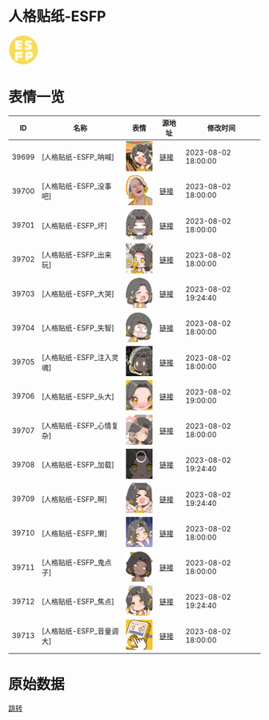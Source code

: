 # 人格贴纸-ESFP

<img src="./cover.png" height="60" alt="cover" />

# 表情一览

|ID|名称|表情|源地址|修改时间|
|----|----|----|----|----|
|39699|[人格贴纸-ESFP_呐喊]|<img src="./pic/039699_%5B人格贴纸-ESFP_呐喊%5D.png" height="60" alt="呐喊"/>|[链接](https://i0.hdslb.com/bfs/garb/b139fd45ef7b6e146c579be65cbef831834c866e.png)|2023-08-02 18:00:00|
|39700|[人格贴纸-ESFP_没事吧]|<img src="./pic/039700_%5B人格贴纸-ESFP_没事吧%5D.png" height="60" alt="没事吧"/>|[链接](https://i0.hdslb.com/bfs/garb/5208c570cfb24f8114cd5e4b775bd19fb4541f8c.png)|2023-08-02 18:00:00|
|39701|[人格贴纸-ESFP_坏]|<img src="./pic/039701_%5B人格贴纸-ESFP_坏%5D.png" height="60" alt="坏"/>|[链接](https://i0.hdslb.com/bfs/garb/02d76d85a1b1445f88cb2ff67e00b5c61fdd3b82.png)|2023-08-02 18:00:00|
|39702|[人格贴纸-ESFP_出来玩]|<img src="./pic/039702_%5B人格贴纸-ESFP_出来玩%5D.png" height="60" alt="出来玩"/>|[链接](https://i0.hdslb.com/bfs/garb/90452438b14098c53838749c9bdf46e0a6340d67.png)|2023-08-02 18:00:00|
|39703|[人格贴纸-ESFP_大哭]|<img src="./pic/039703_%5B人格贴纸-ESFP_大哭%5D.png" height="60" alt="大哭"/>|[链接](https://i0.hdslb.com/bfs/garb/359fc53ce0fcfc54f4e7dbc4b9b3f158513e1a9d.png)|2023-08-02 19:24:40|
|39704|[人格贴纸-ESFP_失智]|<img src="./pic/039704_%5B人格贴纸-ESFP_失智%5D.png" height="60" alt="失智"/>|[链接](https://i0.hdslb.com/bfs/garb/5302c77afda61f0fdfcc648d46003ec5adfca084.png)|2023-08-02 18:00:00|
|39705|[人格贴纸-ESFP_注入灵魂]|<img src="./pic/039705_%5B人格贴纸-ESFP_注入灵魂%5D.png" height="60" alt="注入灵魂"/>|[链接](https://i0.hdslb.com/bfs/garb/738bf7e87be0137dfe8dd6ba3edbaef5111c06cf.png)|2023-08-02 18:00:00|
|39706|[人格贴纸-ESFP_头大]|<img src="./pic/039706_%5B人格贴纸-ESFP_头大%5D.png" height="60" alt="头大"/>|[链接](https://i0.hdslb.com/bfs/garb/7c63801eed86d0639e25c3bcf46ae73e7ad43b32.png)|2023-08-02 19:00:00|
|39707|[人格贴纸-ESFP_心情复杂]|<img src="./pic/039707_%5B人格贴纸-ESFP_心情复杂%5D.png" height="60" alt="心情复杂"/>|[链接](https://i0.hdslb.com/bfs/garb/c15abd1e277ba01a9192ada600f5ba77c4ee2c87.png)|2023-08-02 18:00:00|
|39708|[人格贴纸-ESFP_加载]|<img src="./pic/039708_%5B人格贴纸-ESFP_加载%5D.png" height="60" alt="加载"/>|[链接](https://i0.hdslb.com/bfs/garb/e42218b8ce38fa8d0f62e0ace006ad1d1369ce0e.png)|2023-08-02 19:24:40|
|39709|[人格贴纸-ESFP_啊]|<img src="./pic/039709_%5B人格贴纸-ESFP_啊%5D.png" height="60" alt="啊"/>|[链接](https://i0.hdslb.com/bfs/garb/d06ca3cc5b34a23928d4ee6372a3bcd31199c4dc.png)|2023-08-02 19:24:40|
|39710|[人格贴纸-ESFP_懒]|<img src="./pic/039710_%5B人格贴纸-ESFP_懒%5D.png" height="60" alt="懒"/>|[链接](https://i0.hdslb.com/bfs/garb/3d5e5d778d5cf8b0dfc94ad041848ae2a335af4e.png)|2023-08-02 18:00:00|
|39711|[人格贴纸-ESFP_鬼点子]|<img src="./pic/039711_%5B人格贴纸-ESFP_鬼点子%5D.png" height="60" alt="鬼点子"/>|[链接](https://i0.hdslb.com/bfs/garb/bb270f5fc33f036d23796a1a626551bc9a895281.png)|2023-08-02 18:00:00|
|39712|[人格贴纸-ESFP_焦点]|<img src="./pic/039712_%5B人格贴纸-ESFP_焦点%5D.png" height="60" alt="焦点"/>|[链接](https://i0.hdslb.com/bfs/garb/9132b1556b6f32360fd7026dad3211ddd5dce278.png)|2023-08-02 19:24:40|
|39713|[人格贴纸-ESFP_音量调大]|<img src="./pic/039713_%5B人格贴纸-ESFP_音量调大%5D.png" height="60" alt="音量调大"/>|[链接](https://i0.hdslb.com/bfs/garb/d7236959eef571133117d3de7c200e4641d77089.png)|2023-08-02 18:00:00|

# 原始数据

[跳转](./raw.json)

